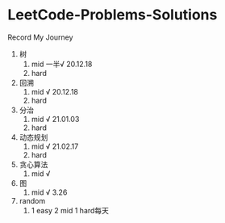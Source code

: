 # LeetCode-Problems-Solutions
Record My Journey

1. 树 
   1. mid 一半√ 20.12.18
   2. hard
2. 回溯
   1. mid √ 20.12.18
   2. hard
3. 分治
   1. mid √ 21.01.03
   2. hard
4. 动态规划
    1. mid √ 21.02.17
    2. hard
5. 贪心算法
    1. mid √
6. 图
    1. mid √ 3.26
7. random 
    1. 1 easy 2 mid 1 hard每天
